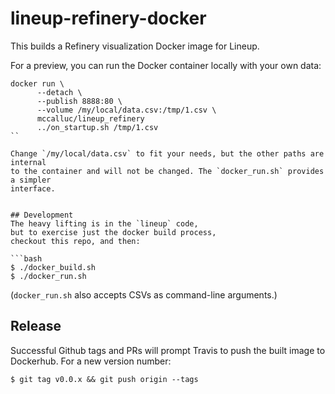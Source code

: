 # lineup-refinery-docker
This builds a Refinery visualization Docker image for Lineup.

For a preview, you can run the Docker container locally with your own data:
```
docker run \
      --detach \
      --publish 8888:80 \
      --volume /my/local/data.csv:/tmp/1.csv \
      mccalluc/lineup_refinery
      ../on_startup.sh /tmp/1.csv
``

Change `/my/local/data.csv` to fit your needs, but the other paths are internal
to the container and will not be changed. The `docker_run.sh` provides a simpler
interface.


## Development
The heavy lifting is in the `lineup` code,
but to exercise just the docker build process,
checkout this repo, and then:

```bash
$ ./docker_build.sh
$ ./docker_run.sh
```

(`docker_run.sh` also accepts CSVs as command-line arguments.)

## Release
Successful Github tags and PRs will prompt Travis to push the built image to Dockerhub. For a new version number:
```
$ git tag v0.0.x && git push origin --tags
```